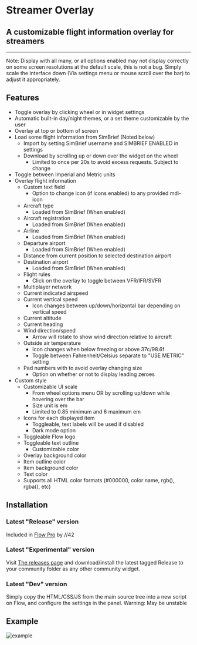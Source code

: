 # Streamer Overlay
## A customizable flight information overlay for streamers
---

Note: Display with all many, or all options enabled may not display correctly on some screen resolutions at the default scale, this is not a bug. Simply scale the interface down (Via settings menu or mouse scroll over the bar) to adjust it appropriately.

## Features
- Toggle overlay by clicking wheel or in widget settings
- Automatic built-in day/night themes, or a set theme customizable by the user
- Overlay at top or bottom of screen
- Load some flight information from SimBrief (Noted below)
  - Import by setting SimBrief username and SIMBRIEF ENABLED in settings
  - Download by scrolling up or down over the widget on the wheel
    - Limited to once per 20s to avoid excess requests. Subject to change
- Toggle between Imperial and Metric units
- Overlay flight information
  - Custom text field
    - Option to change icon (if icons enabled) to any provided mdi-icon
  - Aircraft type
    - Loaded from SimBrief (When enabled)
  - Aircraft registration
    - Loaded from SimBrief (When enabled)
  - Airline
    - Loaded from SimBrief (When enabled)
  - Departure airport
    - Loaded from SimBrief (When enabled)
  - Distance from current position to selected destination airport
  - Destination airport
    - Loaded from SimBrief (When enabled)
  - Flight rules
    - Click on the overlay to toggle between VFR/IFR/SVFR
  - Multiplayer network
  - Current indicated airspeed
  - Current vertical speed
    - Icon changes between up/down/horizontal bar depending on vertical speed
  - Current altitude
  - Current heading
  - Wind direction/speed
    - Arrow will rotate to show wind direction relative to aircraft
  - Outside air temperature
    - Icon changes when below freezing or above 37c/98.6f
    - Toggle between Fahrenheit/Celsius separate to "USE METRIC" setting
  - Pad numbers with to avoid overlay changing size
    - Option on whether or not to display leading zeroes
- Custom style
  - Customizable UI scale
    - From wheel options menu OR by scrolling up/down while hovering over the bar
    - Size unit is em
    - Limited to 0.85 minimum and 6 maximum em
  - Icons for each displayed item
    - Toggleable, text labels will be used if disabled
    - Dark mode option
  - Toggleable Flow logo
  - Toggleable text outline
    - Customizable color
  - Overlay background color
  - Item outline color
  - Item background color
  - Text color
  - Supports all HTML color formats (#000000, color name, rgb(), rgba(), etc)

## Installation

### Latest "Release" version
Included in [Flow Pro](https://parallel42.com/products/flow-pro) by //42

### Latest "Experimental" version
Visit [The releases page](https://github.com/AylaCodes/flow-flight-overlay/releases/) and download/install the latest tagged Release to your community folder as any other community widget.

### Latest "Dev" version
Simply copy the HTML/CSS/JS from the main source tree into a new script on Flow, and configure the settings in the panel. Warning: May be unstable

## Example

![example](https://cdn.wolfie.space/images/FlightSimulator_1685577767.png)

